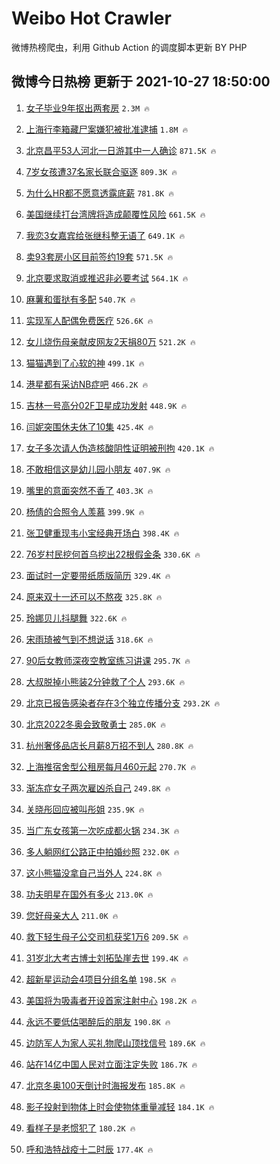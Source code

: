 # Weibo Hot Crawler 



微博热榜爬虫，利用 Github Action 的调度脚本更新 BY PHP 


## 微博今日热榜 更新于 2021-10-27 18:50:00 
1. [女子毕业9年抠出两套房](https://s.weibo.com/weibo?q=%23%E5%A5%B3%E5%AD%90%E6%AF%95%E4%B8%9A9%E5%B9%B4%E6%8A%A0%E5%87%BA%E4%B8%A4%E5%A5%97%E6%88%BF%23&Refer=top) `2.3M 🔥` 

1. [上海行李箱藏尸案嫌犯被批准逮捕](https://s.weibo.com/weibo?q=%23%E4%B8%8A%E6%B5%B7%E8%A1%8C%E6%9D%8E%E7%AE%B1%E8%97%8F%E5%B0%B8%E6%A1%88%E5%AB%8C%E7%8A%AF%E8%A2%AB%E6%89%B9%E5%87%86%E9%80%AE%E6%8D%95%23&Refer=top) `1.8M 🔥` 

1. [北京昌平53人河北一日游其中一人确诊](https://s.weibo.com/weibo?q=%23%E5%8C%97%E4%BA%AC%E6%98%8C%E5%B9%B353%E4%BA%BA%E6%B2%B3%E5%8C%97%E4%B8%80%E6%97%A5%E6%B8%B8%E5%85%B6%E4%B8%AD%E4%B8%80%E4%BA%BA%E7%A1%AE%E8%AF%8A%23&Refer=top) `871.5K 🔥` 

1. [7岁女孩遭37名家长联合驱逐](https://s.weibo.com/weibo?q=%237%E5%B2%81%E5%A5%B3%E5%AD%A9%E9%81%AD37%E5%90%8D%E5%AE%B6%E9%95%BF%E8%81%94%E5%90%88%E9%A9%B1%E9%80%90%23&Refer=top) `809.3K 🔥` 

1. [为什么HR都不愿意透露底薪](https://s.weibo.com/weibo?q=%23%E4%B8%BA%E4%BB%80%E4%B9%88HR%E9%83%BD%E4%B8%8D%E6%84%BF%E6%84%8F%E9%80%8F%E9%9C%B2%E5%BA%95%E8%96%AA%23&Refer=top) `781.8K 🔥` 

1. [美国继续打台湾牌将造成颠覆性风险](https://s.weibo.com/weibo?q=%23%E7%BE%8E%E5%9B%BD%E7%BB%A7%E7%BB%AD%E6%89%93%E5%8F%B0%E6%B9%BE%E7%89%8C%E5%B0%86%E9%80%A0%E6%88%90%E9%A2%A0%E8%A6%86%E6%80%A7%E9%A3%8E%E9%99%A9%23&Refer=top) `661.5K 🔥` 

1. [我恋3女嘉宾给张继科整无语了](https://s.weibo.com/weibo?q=%23%E6%88%91%E6%81%8B3%E5%A5%B3%E5%98%89%E5%AE%BE%E7%BB%99%E5%BC%A0%E7%BB%A7%E7%A7%91%E6%95%B4%E6%97%A0%E8%AF%AD%E4%BA%86%23&Refer=top) `649.1K 🔥` 

1. [卖93套房小区目前签约19套](https://s.weibo.com/weibo?q=%23%E5%8D%9693%E5%A5%97%E6%88%BF%E5%B0%8F%E5%8C%BA%E7%9B%AE%E5%89%8D%E7%AD%BE%E7%BA%A619%E5%A5%97%23&Refer=top) `571.5K 🔥` 

1. [北京要求取消或推迟非必要考试](https://s.weibo.com/weibo?q=%23%E5%8C%97%E4%BA%AC%E8%A6%81%E6%B1%82%E5%8F%96%E6%B6%88%E6%88%96%E6%8E%A8%E8%BF%9F%E9%9D%9E%E5%BF%85%E8%A6%81%E8%80%83%E8%AF%95%23&Refer=top) `564.1K 🔥` 

1. [麻薯和蛋挞有多配](https://s.weibo.com/weibo?q=%23%E9%BA%BB%E8%96%AF%E5%92%8C%E8%9B%8B%E6%8C%9E%E6%9C%89%E5%A4%9A%E9%85%8D%23&Refer=top) `540.7K 🔥` 

1. [实现军人配偶免费医疗](https://s.weibo.com/weibo?q=%23%E5%AE%9E%E7%8E%B0%E5%86%9B%E4%BA%BA%E9%85%8D%E5%81%B6%E5%85%8D%E8%B4%B9%E5%8C%BB%E7%96%97%23&Refer=top) `526.6K 🔥` 

1. [女儿烧伤母亲献皮网友2天捐80万](https://s.weibo.com/weibo?q=%23%E5%A5%B3%E5%84%BF%E7%83%A7%E4%BC%A4%E6%AF%8D%E4%BA%B2%E7%8C%AE%E7%9A%AE%E7%BD%91%E5%8F%8B2%E5%A4%A9%E6%8D%9080%E4%B8%87%23&Refer=top) `521.2K 🔥` 

1. [猫猫遇到了心软的神](https://s.weibo.com/weibo?q=%23%E7%8C%AB%E7%8C%AB%E9%81%87%E5%88%B0%E4%BA%86%E5%BF%83%E8%BD%AF%E7%9A%84%E7%A5%9E%23&Refer=top) `499.1K 🔥` 

1. [港星都有采访NB症吧](https://s.weibo.com/weibo?q=%23%E6%B8%AF%E6%98%9F%E9%83%BD%E6%9C%89%E9%87%87%E8%AE%BFNB%E7%97%87%E5%90%A7%23&Refer=top) `466.2K 🔥` 

1. [吉林一号高分02F卫星成功发射](https://s.weibo.com/weibo?q=%23%E5%90%89%E6%9E%97%E4%B8%80%E5%8F%B7%E9%AB%98%E5%88%8602F%E5%8D%AB%E6%98%9F%E6%88%90%E5%8A%9F%E5%8F%91%E5%B0%84%23&Refer=top) `448.9K 🔥` 

1. [闫妮突围休夫休了10集](https://s.weibo.com/weibo?q=%23%E9%97%AB%E5%A6%AE%E7%AA%81%E5%9B%B4%E4%BC%91%E5%A4%AB%E4%BC%91%E4%BA%8610%E9%9B%86%23&Refer=top) `425.4K 🔥` 

1. [女子多次请人伪造核酸阴性证明被刑拘](https://s.weibo.com/weibo?q=%23%E5%A5%B3%E5%AD%90%E5%A4%9A%E6%AC%A1%E8%AF%B7%E4%BA%BA%E4%BC%AA%E9%80%A0%E6%A0%B8%E9%85%B8%E9%98%B4%E6%80%A7%E8%AF%81%E6%98%8E%E8%A2%AB%E5%88%91%E6%8B%98%23&Refer=top) `420.1K 🔥` 

1. [不敢相信这是幼儿园小朋友](https://s.weibo.com/weibo?q=%E4%B8%8D%E6%95%A2%E7%9B%B8%E4%BF%A1%E8%BF%99%E6%98%AF%E5%B9%BC%E5%84%BF%E5%9B%AD%E5%B0%8F%E6%9C%8B%E5%8F%8B&Refer=top) `407.9K 🔥` 

1. [嘴里的意面突然不香了](https://s.weibo.com/weibo?q=%23%E5%98%B4%E9%87%8C%E7%9A%84%E6%84%8F%E9%9D%A2%E7%AA%81%E7%84%B6%E4%B8%8D%E9%A6%99%E4%BA%86%23&Refer=top) `403.3K 🔥` 

1. [杨倩的合照令人羡慕](https://s.weibo.com/weibo?q=%23%E6%9D%A8%E5%80%A9%E7%9A%84%E5%90%88%E7%85%A7%E4%BB%A4%E4%BA%BA%E7%BE%A1%E6%85%95%23&Refer=top) `399.9K 🔥` 

1. [张卫健重现韦小宝经典开场白](https://s.weibo.com/weibo?q=%23%E5%BC%A0%E5%8D%AB%E5%81%A5%E9%87%8D%E7%8E%B0%E9%9F%A6%E5%B0%8F%E5%AE%9D%E7%BB%8F%E5%85%B8%E5%BC%80%E5%9C%BA%E7%99%BD%23&Refer=top) `398.4K 🔥` 

1. [76岁村民挖何首乌挖出22根假金条](https://s.weibo.com/weibo?q=%2376%E5%B2%81%E6%9D%91%E6%B0%91%E6%8C%96%E4%BD%95%E9%A6%96%E4%B9%8C%E6%8C%96%E5%87%BA22%E6%A0%B9%E5%81%87%E9%87%91%E6%9D%A1%23&Refer=top) `330.6K 🔥` 

1. [面试时一定要带纸质版简历](https://s.weibo.com/weibo?q=%23%E9%9D%A2%E8%AF%95%E6%97%B6%E4%B8%80%E5%AE%9A%E8%A6%81%E5%B8%A6%E7%BA%B8%E8%B4%A8%E7%89%88%E7%AE%80%E5%8E%86%23&Refer=top) `329.4K 🔥` 

1. [原来双十一还可以不熬夜](https://s.weibo.com/weibo?q=%23%E5%8E%9F%E6%9D%A5%E5%8F%8C%E5%8D%81%E4%B8%80%E8%BF%98%E5%8F%AF%E4%BB%A5%E4%B8%8D%E7%86%AC%E5%A4%9C%23&Refer=top) `325.8K 🔥` 

1. [玲娜贝儿抖腿舞](https://s.weibo.com/weibo?q=%23%E7%8E%B2%E5%A8%9C%E8%B4%9D%E5%84%BF%E6%8A%96%E8%85%BF%E8%88%9E%23&Refer=top) `322.6K 🔥` 

1. [宋雨琦被气到不想说话](https://s.weibo.com/weibo?q=%23%E5%AE%8B%E9%9B%A8%E7%90%A6%E8%A2%AB%E6%B0%94%E5%88%B0%E4%B8%8D%E6%83%B3%E8%AF%B4%E8%AF%9D%23&Refer=top) `318.6K 🔥` 

1. [90后女教师深夜空教室练习讲课](https://s.weibo.com/weibo?q=%2390%E5%90%8E%E5%A5%B3%E6%95%99%E5%B8%88%E6%B7%B1%E5%A4%9C%E7%A9%BA%E6%95%99%E5%AE%A4%E7%BB%83%E4%B9%A0%E8%AE%B2%E8%AF%BE%23&Refer=top) `295.7K 🔥` 

1. [大叔脱掉小熊装2分钟救了个人](https://s.weibo.com/weibo?q=%23%E5%A4%A7%E5%8F%94%E8%84%B1%E6%8E%89%E5%B0%8F%E7%86%8A%E8%A3%852%E5%88%86%E9%92%9F%E6%95%91%E4%BA%86%E4%B8%AA%E4%BA%BA%23&Refer=top) `293.6K 🔥` 

1. [北京已报告感染者存在3个独立传播分支](https://s.weibo.com/weibo?q=%23%E5%8C%97%E4%BA%AC%E5%B7%B2%E6%8A%A5%E5%91%8A%E6%84%9F%E6%9F%93%E8%80%85%E5%AD%98%E5%9C%A83%E4%B8%AA%E7%8B%AC%E7%AB%8B%E4%BC%A0%E6%92%AD%E5%88%86%E6%94%AF%23&Refer=top) `293.2K 🔥` 

1. [北京2022冬奥会致敬勇士](https://s.weibo.com/weibo?q=%23%E5%8C%97%E4%BA%AC2022%E5%86%AC%E5%A5%A5%E4%BC%9A%E8%87%B4%E6%95%AC%E5%8B%87%E5%A3%AB%23&Refer=top) `285.0K 🔥` 

1. [杭州奢侈品店长月薪8万招不到人](https://s.weibo.com/weibo?q=%23%E6%9D%AD%E5%B7%9E%E5%A5%A2%E4%BE%88%E5%93%81%E5%BA%97%E9%95%BF%E6%9C%88%E8%96%AA8%E4%B8%87%E6%8B%9B%E4%B8%8D%E5%88%B0%E4%BA%BA%23&Refer=top) `280.8K 🔥` 

1. [上海推宿舍型公租房每月460元起](https://s.weibo.com/weibo?q=%23%E4%B8%8A%E6%B5%B7%E6%8E%A8%E5%AE%BF%E8%88%8D%E5%9E%8B%E5%85%AC%E7%A7%9F%E6%88%BF%E6%AF%8F%E6%9C%88460%E5%85%83%E8%B5%B7%23&Refer=top) `270.7K 🔥` 

1. [渐冻症女子两次雇凶杀自己](https://s.weibo.com/weibo?q=%23%E6%B8%90%E5%86%BB%E7%97%87%E5%A5%B3%E5%AD%90%E4%B8%A4%E6%AC%A1%E9%9B%87%E5%87%B6%E6%9D%80%E8%87%AA%E5%B7%B1%23&Refer=top) `249.8K 🔥` 

1. [关晓彤回应被叫彤姐](https://s.weibo.com/weibo?q=%23%E5%85%B3%E6%99%93%E5%BD%A4%E5%9B%9E%E5%BA%94%E8%A2%AB%E5%8F%AB%E5%BD%A4%E5%A7%90%23&Refer=top) `235.9K 🔥` 

1. [当广东女孩第一次吃成都火锅](https://s.weibo.com/weibo?q=%23%E5%BD%93%E5%B9%BF%E4%B8%9C%E5%A5%B3%E5%AD%A9%E7%AC%AC%E4%B8%80%E6%AC%A1%E5%90%83%E6%88%90%E9%83%BD%E7%81%AB%E9%94%85%23&Refer=top) `234.3K 🔥` 

1. [多人躺网红公路正中拍婚纱照](https://s.weibo.com/weibo?q=%23%E5%A4%9A%E4%BA%BA%E8%BA%BA%E7%BD%91%E7%BA%A2%E5%85%AC%E8%B7%AF%E6%AD%A3%E4%B8%AD%E6%8B%8D%E5%A9%9A%E7%BA%B1%E7%85%A7%23&Refer=top) `232.0K 🔥` 

1. [这小熊猫没拿自己当外人](https://s.weibo.com/weibo?q=%23%E8%BF%99%E5%B0%8F%E7%86%8A%E7%8C%AB%E6%B2%A1%E6%8B%BF%E8%87%AA%E5%B7%B1%E5%BD%93%E5%A4%96%E4%BA%BA%23&Refer=top) `224.8K 🔥` 

1. [功夫明星在国外有多火](https://s.weibo.com/weibo?q=%23%E5%8A%9F%E5%A4%AB%E6%98%8E%E6%98%9F%E5%9C%A8%E5%9B%BD%E5%A4%96%E6%9C%89%E5%A4%9A%E7%81%AB%23&Refer=top) `213.0K 🔥` 

1. [您好母亲大人](https://s.weibo.com/weibo?q=%23%E6%82%A8%E5%A5%BD%E6%AF%8D%E4%BA%B2%E5%A4%A7%E4%BA%BA%23&Refer=top) `211.0K 🔥` 

1. [救下轻生母子公交司机获奖1万6](https://s.weibo.com/weibo?q=%23%E6%95%91%E4%B8%8B%E8%BD%BB%E7%94%9F%E6%AF%8D%E5%AD%90%E5%85%AC%E4%BA%A4%E5%8F%B8%E6%9C%BA%E8%8E%B7%E5%A5%961%E4%B8%876%23&Refer=top) `209.5K 🔥` 

1. [31岁北大考古博士刘拓坠崖去世](https://s.weibo.com/weibo?q=%2331%E5%B2%81%E5%8C%97%E5%A4%A7%E8%80%83%E5%8F%A4%E5%8D%9A%E5%A3%AB%E5%88%98%E6%8B%93%E5%9D%A0%E5%B4%96%E5%8E%BB%E4%B8%96%23&Refer=top) `199.4K 🔥` 

1. [超新星运动会4项目分组名单](https://s.weibo.com/weibo?q=%23%E8%B6%85%E6%96%B0%E6%98%9F%E8%BF%90%E5%8A%A8%E4%BC%9A4%E9%A1%B9%E7%9B%AE%E5%88%86%E7%BB%84%E5%90%8D%E5%8D%95%23&Refer=top) `198.5K 🔥` 

1. [美国将为吸毒者开设首家注射中心](https://s.weibo.com/weibo?q=%23%E7%BE%8E%E5%9B%BD%E5%B0%86%E4%B8%BA%E5%90%B8%E6%AF%92%E8%80%85%E5%BC%80%E8%AE%BE%E9%A6%96%E5%AE%B6%E6%B3%A8%E5%B0%84%E4%B8%AD%E5%BF%83%23&Refer=top) `198.2K 🔥` 

1. [永远不要低估喝醉后的朋友](https://s.weibo.com/weibo?q=%23%E6%B0%B8%E8%BF%9C%E4%B8%8D%E8%A6%81%E4%BD%8E%E4%BC%B0%E5%96%9D%E9%86%89%E5%90%8E%E7%9A%84%E6%9C%8B%E5%8F%8B%23&Refer=top) `190.8K 🔥` 

1. [边防军人为家人买礼物爬山顶找信号](https://s.weibo.com/weibo?q=%23%E8%BE%B9%E9%98%B2%E5%86%9B%E4%BA%BA%E4%B8%BA%E5%AE%B6%E4%BA%BA%E4%B9%B0%E7%A4%BC%E7%89%A9%E7%88%AC%E5%B1%B1%E9%A1%B6%E6%89%BE%E4%BF%A1%E5%8F%B7%23&Refer=top) `189.6K 🔥` 

1. [站在14亿中国人民对立面注定失败](https://s.weibo.com/weibo?q=%23%E7%AB%99%E5%9C%A814%E4%BA%BF%E4%B8%AD%E5%9B%BD%E4%BA%BA%E6%B0%91%E5%AF%B9%E7%AB%8B%E9%9D%A2%E6%B3%A8%E5%AE%9A%E5%A4%B1%E8%B4%A5%23&Refer=top) `186.7K 🔥` 

1. [北京冬奥100天倒计时海报发布](https://s.weibo.com/weibo?q=%23%E5%8C%97%E4%BA%AC%E5%86%AC%E5%A5%A5100%E5%A4%A9%E5%80%92%E8%AE%A1%E6%97%B6%E6%B5%B7%E6%8A%A5%E5%8F%91%E5%B8%83%23&Refer=top) `185.8K 🔥` 

1. [影子投射到物体上时会使物体重量减轻](https://s.weibo.com/weibo?q=%23%E5%BD%B1%E5%AD%90%E6%8A%95%E5%B0%84%E5%88%B0%E7%89%A9%E4%BD%93%E4%B8%8A%E6%97%B6%E4%BC%9A%E4%BD%BF%E7%89%A9%E4%BD%93%E9%87%8D%E9%87%8F%E5%87%8F%E8%BD%BB%23&Refer=top) `184.1K 🔥` 

1. [看样子是老惯犯了](https://s.weibo.com/weibo?q=%23%E7%9C%8B%E6%A0%B7%E5%AD%90%E6%98%AF%E8%80%81%E6%83%AF%E7%8A%AF%E4%BA%86%23&Refer=top) `180.2K 🔥` 

1. [呼和浩特战疫十二时辰](https://s.weibo.com/weibo?q=%23%E5%91%BC%E5%92%8C%E6%B5%A9%E7%89%B9%E6%88%98%E7%96%AB%E5%8D%81%E4%BA%8C%E6%97%B6%E8%BE%B0%23&Refer=top) `177.4K 🔥` 

